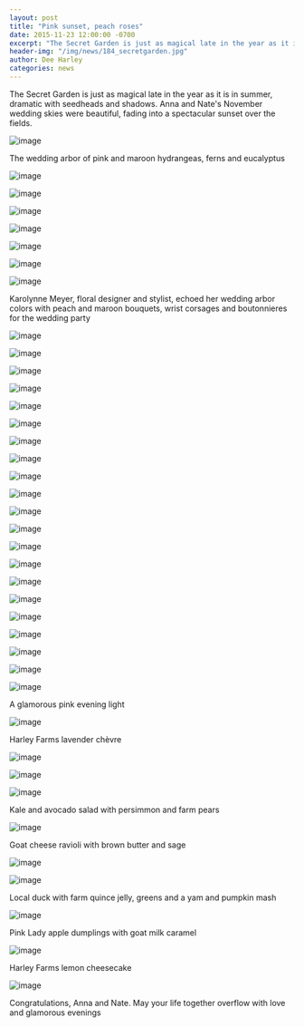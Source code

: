 ```yaml
---
layout: post
title: "Pink sunset, peach roses"
date: 2015-11-23 12:00:00 -0700
excerpt: "The Secret Garden is just as magical late in the year as it is in summer, dramatic with ..."
header-img: "/img/news/184_secretgarden.jpg"
author: Dee Harley
categories: news
---
```

The Secret Garden is just as magical late in the year as it is in
summer, dramatic with seedheads and shadows. Anna and Nate's November
wedding skies were beautiful, fading into a spectacular sunset over
the fields.

![image](/img/news/184_smallarbor.jpg)

The wedding arbor of pink and maroon hydrangeas, ferns and eucalyptus

![image](/img/news/184_willowsintruck.jpg)

![image](/img/news/184_vasemoving.jpg)

![image](/img/news/184_lavendercheese1.jpg)

![image](/img/news/184_fulltable2.jpg)

![image](/img/news/184_michelle.jpg)

![image](/img/news/184_flowers&glasses2.jpg)

![image](/img/news/184_scissors.jpg)

Karolynne Meyer, floral designer and stylist, echoed her wedding arbor
colors with peach and maroon bouquets, wrist corsages and boutonnieres
for the wedding party

![image](/img/news/184_buttonholes.jpg)

![image](/img/news/184_wristflowers.jpg)

![image](/img/news/184_wristflowers3.jpg)

![image](/img/news/184_buttonhole3.jpg)

![image](/img/news/184_groom.jpg)

![image](/img/news/184_bouquets.jpg)

![image](/img/news/184_bouquetdetail.jpg)



![image](/img/news/184_waiting3.jpg)

![image](/img/news/184_bouquets3.jpg)

![image](/img/news/184_bouquets4.jpg)

![image](/img/news/184_bouquets5.jpg)

![image](/img/news/184_waitdrinks.jpg)

![image](/img/news/184_waiting5.jpg)

![image](/img/news/184_waiting4.jpg)

![image](/img/news/184_bouquets2.jpg)

![image](/img/news/184_peachroses.jpg)

![image](/img/news/184_bridearrives.jpg)

![image](/img/news/184_bridebouquet2.jpg)



![image](/img/news/184_bride.jpg)

![image](/img/news/184_bride&groom2.jpg)

![image](/img/news/184_barnfront.jpg)

A glamorous pink evening light

![image](/img/news/184_lavendercheese.jpg)

Harley Farms lavender chèvre

![image](/img/news/184_candletable.jpg)

![image](/img/news/184_tableroses2.jpg)

![image](/img/news/184_kalesalad.jpg)

Kale and avocado salad with persimmon and farm pears

![image](/img/news/184_ravioli2.jpg)

Goat cheese ravioli with brown butter and sage

![image](/img/news/184_dinnerserving.jpg)

![image](/img/news/184_dinner.jpg)

Local duck with farm quince jelly, greens and a yam and pumpkin mash

![image](/img/news/184_appledumpling.jpg)

Pink Lady apple dumplings with goat milk caramel

![image](/img/news/184_cheesecake.jpg)

Harley Farms lemon cheesecake

![image](/img/news/184_inthewoods.jpg)

Congratulations, Anna and Nate. May your life together overflow with
love and glamorous evenings

